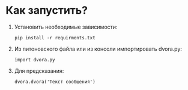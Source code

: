 # Как запустить?
1. Установить необходимые зависимости:
   ```
   pip install -r requirments.txt
   ```
2. Из питоновского файла или из консоли импортировать dvora.py:
   ```
   import dvora.py
   ```
3. Для предсказания:
   ```
   dvora.dvora('Текст сообщения')
   ```
